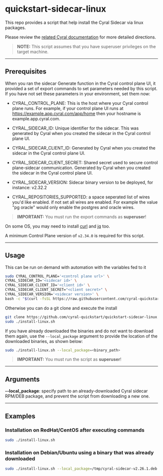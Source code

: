 # quickstart-sidecar-linux

This repo provides a script that help install the Cyral Sidecar via linux packages.

Please review the [related Cyral documentation](https://cyral.com/docs/sidecars/linux/install)
for more detailed directions.

> **NOTE:** This script assumes that you have superuser privileges on the target machine.

---

## Prerequisites

When you ran the sidecar Generate function in the Cyral control plane UI, it provided a set
of export commands to set parameters needed by this script. If you have not set these parameters
in your environment, set them now:

* CYRAL_CONTROL_PLANE: This is the host where your Cyral control plane runs. 
For example, if your control plane UI runs at https://example.app.cyral.com/app/home then your hostname is example.app.cyral.com.

* CYRAL_SIDECAR_ID: Unique identifier for the sidecar. 
This was generated by Cyral when you created the sidecar in the Cyral control plane UI.

* CYRAL_SIDECAR_CLIENT_ID: Generated by Cyral when you created the sidecar in the Cyral control plane UI.

* CYRAL_SIDECAR_CLIENT_SECRET: Shared secret used to secure control plane-sidecar communication. 
Generated by Cyral when you created the sidecar in the Cyral control plane UI.

* CYRAL_SIDECAR_VERSION: Sidecar binary version to be deployed, for instance: v2.32.2

* CYRAL_REPOSITORIES_SUPPORTED: a space seperated list of wires you'd like enabled. if not set all wires are enabled. 
For example the value "pg oracle" would only enable the postgres and oracle wires.

> **IMPORTANT:** You must run the export commands as **superuser**!

On some OS, you may need to install [curl](https://curl.se/download.html) and [jq](https://stedolan.github.io/jq/download/) too.

A minimum Control Plane version of `v2.34.0` is required for this script.

---

## Usage

This can be run on demand with automation with the variables fed to it

```bash
sudo CYRAL_CONTROL_PLANE='<control plane url>' \
CYRAL_SIDECAR_ID='<sidecar id>' \
CYRAL_SIDECAR_CLIENT_ID='<client id>' \
CYRAL_SIDECAR_CLIENT_SECRET="<client secret>" \
CYRAL_SIDECAR_VERSION='<sidecar version>' \
bash -c "$(curl -fsSL https://raw.githubusercontent.com/cyral-quickstart/quickstart-sidecar-linux/main/install-linux.sh)"
```

Otherwise you can do a git clone and execute the install

```bash
git clone https://github.com/cyral-quickstart/quickstart-sidecar-linux.git
sudo ./install-linux.sh
```

If you have already downloaded the binaries and do not want to download them again, use the `--local_package` argument to provide the location of the downloaded binaries, as shown below:

```bash
sudo ./install-linux.sh --local_package=<binary_path>
```

> **IMPORTANT:** You must run the script as **superuser**!

---

## Arguments

**--local_package**: specify path to an already-downloaded Cyral sidecar RPM/DEB package, and prevent the script from downloading a new one.

---

## Examples

### Installation on RedHat/CentOS after executing commands

```bash
sudo ./install-linux.sh
```

### Installation on Debian/Ubuntu using a binary that was already downloaded

```bash
sudo ./install-linux.sh --local_package=/tmp/cyral-sidecar-v2.26.1.deb
```
